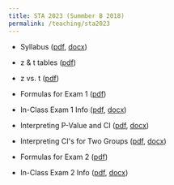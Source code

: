 ```yaml
---
title: STA 2023 (Summber B 2018)
permalink: /teaching/sta2023
---
```

- Syllabus ([pdf](https://michaelkkim.github.io/pdf/sta2023_summerB18/STA2023SyllabusSummerB.pdf), [docx](https://michaelkkim.github.io/pdf/sta2023_summerB18/STA2023SyllabusSummerB.docx))

- z & t tables ([pdf](https://michaelkkim.github.io/pdf/sta2023_summerB18/z&t_tables.pdf))
- z vs. t ([pdf](https://michaelkkim.github.io/pdf/sta2023_summerB18/zvs.t.pdf))

- Formulas for Exam 1 ([pdf](https://michaelkkim.github.io/pdf/sta2023_summerB18/Formulas_for_Exam1.pdf))
- In-Class Exam 1 Info ([pdf](https://michaelkkim.github.io/pdf/sta2023_summerB18/In-Class_Exam1_Info.pdf), [docx](https://michaelkkim.github.io/pdf/sta2023_summerB18/In-Class_Exam1_Info.docx))

- Interpreting P-Value and CI ([pdf](https://michaelkkim.github.io/pdf/sta2023_summerB18/p-value_and_CI_interpretations.pdf), [docx](https://michaelkkim.github.io/pdf/sta2023_summerB18/p-value_and_CI_interpretations.docx))
- Interpreting CI's for Two Groups ([pdf](https://michaelkkim.github.io/pdf/sta2023_summerB18/2-Group_CI_Interpretations.pdf), [docx](https://michaelkkim.github.io/pdf/sta2023_summerB18/2-Group_CI_Interpretations.docx))

- Formulas for Exam 2 ([pdf](https://michaelkkim.github.io/pdf/sta2023_summerB18/Formulas_for_Exam2.pdf))
- In-Class Exam 2 Info ([pdf](https://michaelkkim.github.io/pdf/sta2023_summerB18/In-Class_Exam2_Info.pdf), [docx](https://michaelkkim.github.io/pdf/sta2023_summerB18/In-Class_Exam2_Info.docx))
